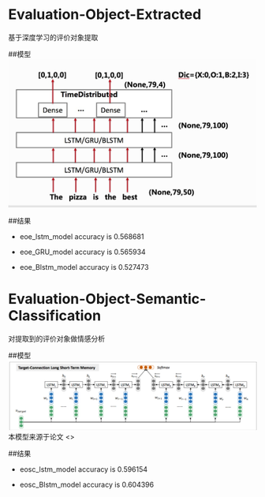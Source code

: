 # Evaluation-Object-Extracted
基于深度学习的评价对象提取

##模型
![](https://github.com/yangzhiye/ImageCache/blob/master/eoe&eosc/eoe.png?raw=true)

##结果    
* eoe_lstm_model accuracy is 0.568681

* eoe_GRU_model accuracy is 0.565934

* eoe_Blstm_model accuracy is 0.527473


# Evaluation-Object-Semantic-Classification
对提取到的评价对象做情感分析

##模型
![](https://github.com/yangzhiye/ImageCache/blob/master/eoe&eosc/eosc.png?raw=true)
本模型来源于论文 <<Effective LSTMs for Target-Dependent Sentiment Classification>>

##结果
* eosc_lstm_model accuracy is 0.596154
  
* eosc_Blstm_model accuracy is 0.604396
